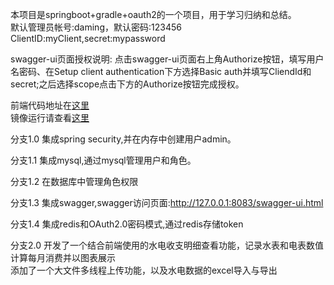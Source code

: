 本项目是springboot+gradle+oauth2的一个项目，用于学习归纳和总结。<br>
默认管理员帐号:daming，默认密码:123456
ClientID:myClient,secret:mypassword

swagger-ui页面授权说明:
点击swagger-ui页面右上角Authorize按钮，填写用户名密码、在Setup client authentication下方选择Basic auth并填写CliendId和secret;之后选择scope点击下方的Authorize按钮完成授权。

前端代码地址在<a href="https://github.com/shijiantian/webClient
docker">这里</a><br>镜像运行请查看<a href="https://github.com/shijiantian/dockerFiles/tree/master/webserver">这里</a>

分支1.0 集成spring security,并在内存中创建用户admin。

分支1.1 集成mysql,通过mysql管理用户和角色。

分支1.2 在数据库中管理角色权限

分支1.3 集成swagger,swagger访问页面:<a href="http://127.0.0.1:8083/swagger-ui.html">http://127.0.0.1:8083/swagger-ui.html</a>

分支1.4 集成redis和OAuth2.0密码模式,通过redis存储token

分支2.0 开发了一个结合前端使用的水电收支明细查看功能，记录水表和电表数值计算每月消费并以图表展示<br>
	添加了一个大文件多线程上传功能，以及水电数据的excel导入与导出<br>
